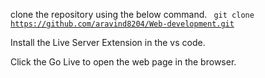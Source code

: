clone the repository using the below command.
<code> git clone https://github.com/aravind8204/Web-development.git</code>

Install the Live Server Extension in the vs code.

Click the Go Live to open the web page in the browser.
